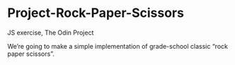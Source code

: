# Project-Rock-Paper-Scissors
JS exercise, The Odin Project

We’re going to make a simple implementation of grade-school classic “rock paper scissors”. 